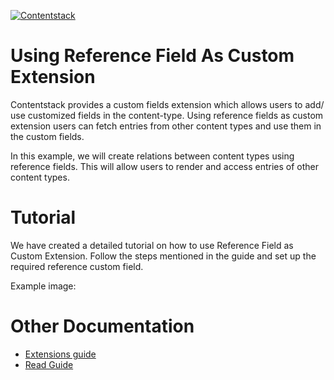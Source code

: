 [![Contentstack](https://www.contentstack.com/docs/static/images/contentstack.png)](https://www.contentstack.com/)

# Using Reference Field As Custom Extension

Contentstack provides a custom fields extension which allows users to add/ use customized fields in the content-type. Using reference fields as custom extension users can fetch entries from other content types and use them in the custom fields.

In this example, we will create relations between content types using reference fields. This will allow users to render and access entries of other content types.

# Tutorial

We have created a detailed tutorial on how to use Reference Field as Custom Extension. Follow the steps mentioned in the guide and set up the required reference custom field.

Example image:


# Other Documentation
- [Extensions guide](https://www.contentstack.com/docs/guide/extensions)
- [Read Guide](https://www.contentstack.com/docs/faqs#extensions)
